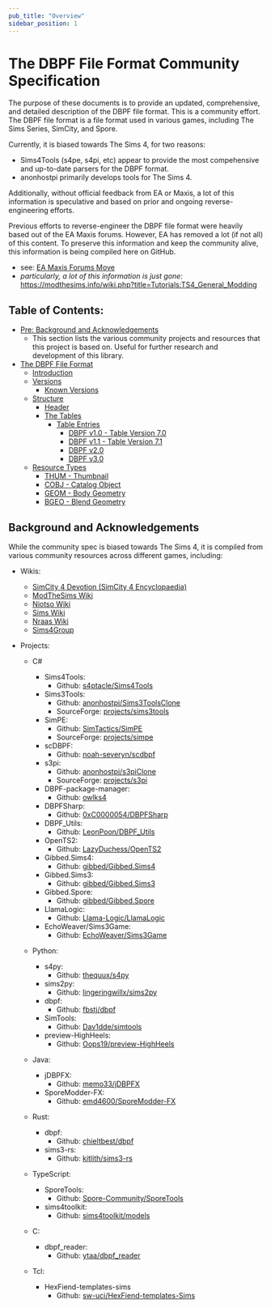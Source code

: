 ```yaml
---
pub_title: "Overview"
sidebar_position: 1
---
```


# The DBPF File Format Community Specification

The purpose of these documents is to provide an updated, comprehensive, and detailed description of the DBPF file format.
This is a community effort. The DBPF file format is a file format used in various games, including The Sims Series, SimCity, and Spore.

Currently, it is biased towards The Sims 4, for two reasons:
- Sims4Tools (s4pe, s4pi, etc) appear to provide the most compehensive and up-to-date parsers for the DBPF format.
- anonhostpi primarily develops tools for The Sims 4.

Additionally, without official feedback from EA or Maxis, a lot of this information is speculative and based on prior and ongoing reverse-engineering efforts.

Previous efforts to reverse-engineer the DBPF file format were heavily based out of the EA Maxis forums. However, EA has removed a lot (if not all) of this content.
To preserve this information and keep the community alive, this information is being compiled here on GitHub.
- see: [EA Maxis Forums Move](https://forums.ea.com/discussions/the-sims-franchise-discussion-en/nominations-thread---content-to-be-considered-for-migration/1339885?after=MjQuOHwyLjF8b3wxMHwxNDowLDM5OjF8MzA)
- _particularly, a lot of this information is just gone_: https://modthesims.info/wiki.php?title=Tutorials:TS4_General_Modding

## Table of Contents:
- [Pre: Background and Acknowledgements](#background-and-acknowledgements)
  - This section lists the various community projects and resources that this project is based on. Useful for further research and development of this library.
- [The DBPF File Format](DBPF.md)
  - [Introduction](DBPF.md#introduction)
  - [Versions](DBPF.md#versions)
    - [Known Versions](DBPF.md#known-versions)
  - [Structure](DBPF.md#structure)
    - [Header](DBPF.md#header)
    - [The Tables](DBPF.md#the-tables)
      - [Table Entries](DBPF.md#table-entries-aka-dbpf-resources)
        - [DBPF v1.0 - Table Version 7.0](DBPF.md#dbpf-v10---table-version-70)
        - [DBPF v1.1 - Table Version 7.1](DBPF.md#dbpf-v11---table-version-71)
        - [DBPF v2.0](DBPF.md#dbpf-v20)
        - [DBPF v3.0](DBPF.md#dbpf-v30)
  - [Resource Types](sections/ResourceTypes.md)
    - [THUM - Thumbnail](sections/ResourceTypes.md#thum---thumbnail)
    - [COBJ - Catalog Object](sections/ResourceTypes.md#cobj---catalog-object)
    - [GEOM - Body Geometry](sections/ResourceTypes.md#geom---body-geometry)
    - [BGEO - Blend Geometry](sections/ResourceTypes.md#bgeo---blend-geometry)
    
## Background and Acknowledgements

While the community spec is biased towards The Sims 4, it is compiled from various community resources across different games, including:
- Wikis:
  - [SimCity 4 Devotion (SimCity 4 Encyclopaedia)](https://wiki.sc4devotion.com/index.php?title=DBPF)
  - [ModTheSims Wiki](https://modthesims.info/wiki.php?title=DBPF)
  - [Niotso Wiki](http://wiki.niotso.org/DBPF)
  - [Sims Wiki](https://simswiki.info/wiki.php?title=DatabasePackedFile)
  - [Nraas Wiki](https://www.nraas.net/community/home)
  - [Sims4Group](https://github.com/Sims4Group/Sims4Group.github.io)

- Projects:
  - C#
    - Sims4Tools:
      - Github: [s4ptacle/Sims4Tools](https://github.com/s4ptacle/Sims4Tools)
    - Sims3Tools:
      - Github: [anonhostpi/Sims3ToolsClone](https://github.com/anonhostpi/Sims3ToolsClone)
      - SourceForge: [projects/sims3tools](https://sourceforge.net/projects/sims3tools/)
    - SimPE:
      - Github: [SimTactics/SimPE](https://github.com/SimTactics/SimPE)
      - SourceForge: [projects/simpe](https://sourceforge.net/projects/simpe/)
    - scDBPF:
      - Github: [noah-severyn/scdbpf](https://github.com/noah-severyn/csDBPF)
    - s3pi:
      - Github: [anonhostpi/s3piClone](https://github.com/anonhostpi/s3piClone)
      - SourceForge: [projects/s3pi](https://sourceforge.net/projects/s3pi/)
    - DBPF-package-manager:
      - Github: [owlks4](https://github.com/owlks4/DBPF-package-manager)
    - DBPFSharp:
      - Github: [0xC0000054/DBPFSharp](https://github.com/0xC0000054/DBPFSharp)
    - DBPF_Utils:
      - Github: [LeonPoon/DBPF_Utils](https://github.com/LeonPoon/DBPF_Utils)
    - OpenTS2:
      - Github: [LazyDuchess/OpenTS2](https://github.com/LazyDuchess/OpenTS2)
    - Gibbed.Sims4:
      - Github: [gibbed/Gibbed.Sims4](https://github.com/gibbed/Gibbed.Sims4)
    - Gibbed.Sims3:
      - Github: [gibbed/Gibbed.Sims3](https://github.com/gibbed/Gibbed.Sims3)
    - Gibbed.Spore:
      - Github: [gibbed/Gibbed.Spore](https://github.com/gibbed/Gibbed.Spore)
    - LlamaLogic:
      - Github: [Llama-Logic/LlamaLogic](https://github.com/Llama-Logic/LlamaLogic)
    - EchoWeaver/Sims3Game:
      - Github: [EchoWeaver/Sims3Game](https://github.com/Echoweaver/Sims3Game)

  - Python:
    - s4py:
      - Github: [thequux/s4py](https://github.com/thequux/s4py)
    - sims2py:
      - Github: [lingeringwillx/sims2py](https://github.com/lingeringwillx/sims2py)
    - dbpf:
      - Github: [fbstj/dbpf](https://github.com/fbstj/dbpf)
    - SimTools:
      - Github: [Dav1dde/simtools](https://github.com/Dav1dde/SimTools)
    - preview-HighHeels:
      - Github: [Oops19/preview-HighHeels](https://github.com/Oops19/preview-HighHeels)
  
  - Java:
    - jDBPFX:
      - Github: [memo33/jDBPFX](https://github.com/memo33/jDBPFX)
    - SporeModder-FX:
      - Github: [emd4600/SporeModder-FX](https://github.com/emd4600/SporeModder-FX)
  
  - Rust:
    - dbpf:
      - Github: [chieltbest/dbpf](https://github.com/chieltbest/dbpf)
    - sims3-rs:
      - Github: [kitlith/sims3-rs](https://github.com/kitlith/sims3-rs)
  
  - TypeScript:
    - SporeTools:
      - Github: [Spore-Community/SporeTools](https://github.com/Spore-Community/SporeTools)
    - sims4toolkit:
      - Github: [sims4toolkit/models](https://github.com/sims4toolkit/models)
  
  - C:
    - dbpf_reader:
      - Github: [ytaa/dbpf_reader](https://github.com/ytaa/dbpf_reader)
  
  - Tcl:
    - HexFiend-templates-sims
      - Github: [sw-uci/HexFiend-templates-Sims](https://github.com/sw-uci/HexFiend-templates-Sims)
